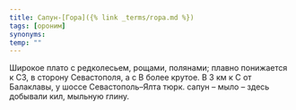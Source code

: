 ```yaml
---
title: Сапун-[Гора]({% link _terms/гора.md %})
tags: [ороним]
synonyms:
temp: ""
---
```


Широкое плато с редколесьем, рощами, полянами; плавно понижается к СЗ, в сторону
Севастополя, а с В более крутое. В 3 км к С от Балаклавы, у шоссе
Севастополь–Ялта тюрк. сапун – мыло – здесь добывали кил, мыльную глину.
